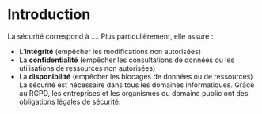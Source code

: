 # Introduction
La sécurité correspond à .... Plus particulièrement, elle assure :
- L’**intégrité** (empêcher les modifications non autorisées)
- La **confidentialité** (empêcher les consultations de données ou les utilisations de ressources non autorisées) 
- La **disponibilité** (empêcher les blocages de données ou de ressources)
La sécurité est nécessaire dans tous les domaines informatiques. Grâce au RGPD, les entreprises et les organismes du domaine public ont des obligations légales de sécurité. 